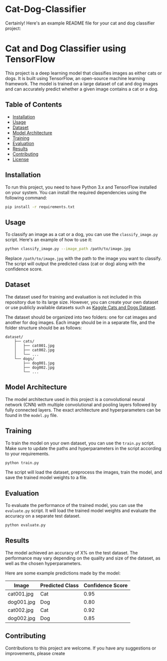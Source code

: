 # Cat-Dog-Classifier

Certainly! Here's an example README file for your cat and dog classifier project:

# Cat and Dog Classifier using TensorFlow

This project is a deep learning model that classifies images as either cats or dogs. It is built using TensorFlow, an open-source machine learning framework. The model is trained on a large dataset of cat and dog images and can accurately predict whether a given image contains a cat or a dog.

## Table of Contents

- [Installation](#installation)
- [Usage](#usage)
- [Dataset](#dataset)
- [Model Architecture](#model-architecture)
- [Training](#training)
- [Evaluation](#evaluation)
- [Results](#results)
- [Contributing](#contributing)
- [License](#license)

## Installation

To run this project, you need to have Python 3.x and TensorFlow installed on your system. You can install the required dependencies using the following command:

```bash
pip install -r requirements.txt
```

## Usage

To classify an image as a cat or a dog, you can use the `classify_image.py` script. Here's an example of how to use it:

```bash
python classify_image.py --image_path /path/to/image.jpg
```

Replace `/path/to/image.jpg` with the path to the image you want to classify. The script will output the predicted class (cat or dog) along with the confidence score.

## Dataset

The dataset used for training and evaluation is not included in this repository due to its large size. However, you can create your own dataset or use publicly available datasets such as [Kaggle Cats and Dogs Dataset](https://www.kaggle.com/chetankv/dogs-cats-images).

The dataset should be organized into two folders: one for cat images and another for dog images. Each image should be in a separate file, and the folder structure should be as follows:

```
dataset/
    ├── cats/
    │   ├── cat001.jpg
    │   ├── cat002.jpg
    │   └── ...
    └── dogs/
        ├── dog001.jpg
        ├── dog002.jpg
        └── ...
```

## Model Architecture

The model architecture used in this project is a convolutional neural network (CNN) with multiple convolutional and pooling layers followed by fully connected layers. The exact architecture and hyperparameters can be found in the `model.py` file.

## Training

To train the model on your own dataset, you can use the `train.py` script. Make sure to update the paths and hyperparameters in the script according to your requirements.

```bash
python train.py
```

The script will load the dataset, preprocess the images, train the model, and save the trained model weights to a file.

## Evaluation

To evaluate the performance of the trained model, you can use the `evaluate.py` script. It will load the trained model weights and evaluate the accuracy on a separate test dataset.

```bash
python evaluate.py
```

## Results

The model achieved an accuracy of X% on the test dataset. The performance may vary depending on the quality and size of the dataset, as well as the chosen hyperparameters.

Here are some example predictions made by the model:

| Image         | Predicted Class | Confidence Score |
|---------------|-----------------|------------------|
| cat001.jpg    | Cat             | 0.95             |
| dog001.jpg    | Dog             | 0.80             |
| cat002.jpg    | Cat             | 0.92             |
| dog002.jpg    | Dog             | 0.85             |

## Contributing

Contributions to this project are welcome. If you have any suggestions or improvements, please create
